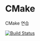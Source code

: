 # CMake
CMake 연습

[![Build Status](https://dev.azure.com/gs18080/gs18080/_apis/build/status/red1108.CMake?branchName=master)](https://dev.azure.com/gs18080/gs18080/_build/latest?definitionId=1&branchName=master)